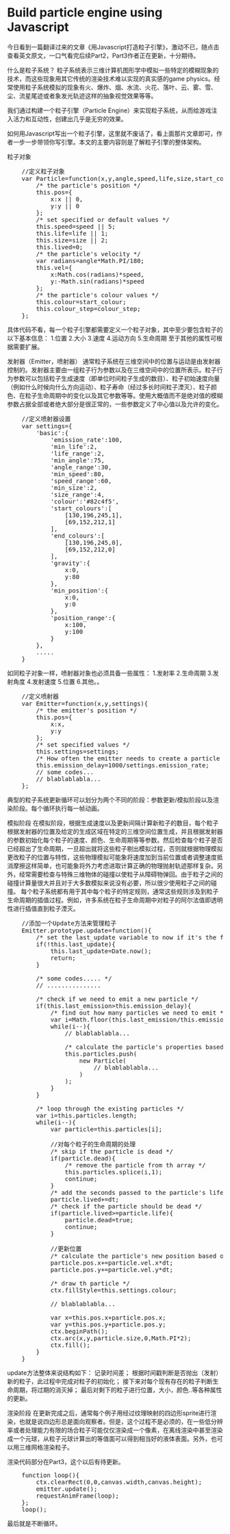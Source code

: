 Build particle engine using Javascript
======================================
今日看到一篇翻译过来的文章《用Javascript打造粒子引擎》，激动不已，随点击查看英文原文，一口气看完后续Part2，Part3作者正在更新，十分期待。

什么是粒子系统？
粒子系统表示三维计算机图形学中模拟一些特定的模糊现象的技术，而这些现象用其它传统的渲染技术难以实现的真实感的game physics。经常使用粒子系统模拟的现象有火、爆炸、烟、水流、火花、落叶、云、雾、雪、尘、流星尾迹或者象发光轨迹这样的抽象视觉效果等等。

我们通过构建一个粒子引擎（Particle Engine）来实现粒子系统，从而给游戏注入活力和互动性，创建出几乎是无穷的效果。

如何用Javascript写出一个粒子引擎，这里就不废话了，看上面那片文章即可，作者一步一步带领你写引擎。本文的主要内容则是了解粒子引擎的整体架构。

粒子对象
<pre>
    //定义粒子对象
    var Particle=function(x,y,angle,speed,life,size,start_colour,colour_step){
        /* the particle's position */
        this.pos={
            x:x || 0,
            y:y || 0
        };
        /* set specified or default values */
        this.speed=speed || 5;
        this.life=life || 1;
        this.size=size || 2;
        this.lived=0;
        /* the particle's velocity */
        var radians=angle*Math.PI/180;
        this.vel={
            x:Math.cos(radians)*speed,
            y:-Math.sin(radians)*speed
        };
        /* the particle's colour values */
        this.colour=start_colour;
        this.colour_step=colour_step;
    };
</pre>
具体代码不看，每一个粒子引擎都需要定义一个粒子对象，其中至少要包含粒子的以下基本信息：
1.位置
2.大小
3.速度
4.运动方向
5.生命周期
至于其他的属性可根据需要扩展。

发射器（Emitter，喷射器）
通常粒子系统在三维空间中的位置与运动是由发射器控制的。发射器主要由一组粒子行为参数以及在三维空间中的位置所表示。粒子行为参数可以包括粒子生成速度（即单位时间粒子生成的数目）、粒子初始速度向量（例如什么时候向什么方向运动）、粒子寿命（经过多长时间粒子湮灭）、粒子颜色、在粒子生命周期中的变化以及其它参数等等。使用大概值而不是绝对值的模糊参数占据全部或者绝大部分是很正常的，一些参数定义了中心值以及允许的变化。
<pre>
    //定义喷射器设置
    var settings={
        'basic':{
            'emission_rate':100,
            'min_life':2,
            'life_range':2,
            'min_angle':75,
            'angle_range':30,
            'min_speed':80,
            'speed_range':60,
            'min_size':2,
            'size_range':4,
            'colour':'#82c4f5',
            'start_colours':[
                [130,196,245,1],
                [69,152,212,1]
            ],
            'end_colours':[
                [130,196,245,0],
                [69,152,212,0]
            ],
            'gravity':{
                x:0,
                y:80
            },
            'min_position':{
                x:0,
                y:0
            },
            'position_range':{
                x:100,
                y:100
            }
        },
        .....
    }
</pre>
如同粒子对象一样，喷射器对象也必须具备一些属性：
1.发射率
2.生命周期
3.发射角度
4.发射速度
5.位置
6.其他。。
<pre>
    //定义喷射器
    var Emitter=function(x,y,settings){
        /* the emitter's position */
        this.pos={
            x:x,
            y:y
        };
        /* set specified values */
        this.settings=settings;
        /* How often the emitter needs to create a particle in milliseconds */
        this.emission_delay=1000/settings.emission_rate;
        // some codes...
        // blablablabla...
    };
</pre>
典型的粒子系统更新循环可以划分为两个不同的阶段：参数更新/模拟阶段以及渲染阶段。每个循环执行每一帧动画。

模拟阶段
在模拟阶段，根据生成速度以及更新间隔计算新粒子的数目，每个粒子根据发射器的位置及给定的生成区域在特定的三维空间位置生成，并且根据发射器的参数初始化每个粒子的速度、颜色、生命周期等等参数。然后检查每个粒子是否已经超出了生命周期，一旦超出就将这些粒子剔出模拟过程，否则就根据物理模拟更改粒子的位置与特性，这些物理模拟可能象将速度加到当前位置或者调整速度抵消摩擦这样简单，也可能象将外力考虑进取计算正确的物理抛射轨迹那样复杂。另外，经常需要检查与特殊三维物体的碰撞以使粒子从障碍物弹回。由于粒子之间的碰撞计算量很大并且对于大多数模拟来说没有必要，所以很少使用粒子之间的碰撞。
每个粒子系统都有用于其中每个粒子的特定规则，通常这些规则涉及到粒子生命周期的插值过程。例如，许多系统在粒子生命周期中对粒子的阿尔法值即透明性进行插值直到粒子湮灭。
<pre>
    //添加一个Update方法来管理粒子
    Emitter.prototype.update=function(){
        /* set the last_update variable to now if it's the first update */
        if(!this.last_update){
            this.last_update=Date.now();
            return;
        }

        /* some codes..... */
        // ...............

        /* check if we need to emit a new particle */
        if(this.last_emission>this.emission_delay){
            /* find out how many particles we need to emit */
            var i=Math.floor(this.last_emission/this.emission_delay);
            while(i--){
                // blablablabla...

                /* calculate the particle's properties based on the emitter's settings */
                this.particles.push(
                    new Particle(
                        // blablablabla...
                    )
                );
            }
        }

        /* loop through the existing particles */
        var i=this.particles.length;
        while(i--){
            var particle=this.particles[i];

            //对每个粒子的生命周期的处理
            /* skip if the particle is dead */
            if(particle.dead){
                /* remove the particle from th array */
                this.particles.splice(i,1);
                continue;
            }
            /* add the seconds passed to the particle's life */
            particle.lived+=dt;
            /* check if the particle should be dead */
            if(particle.lived>=particle.life){
                particle.dead=true;
                continue;
            }

            //更新位置
            /* calculate the particle's new position based on the seconds passed */
            particle.pos.x+=particle.vel.x*dt;
            particle.pos.y+=particle.vel.y*dt;

            /* draw th particle */
            ctx.fillStyle=this.settings.colour;

            // blablablabla...

            var x=this.pos.x+particle.pos.x;
            var y=this.pos.y+particle.pos.y;
            ctx.beginPath();
            ctx.arc(x,y,particle.size,0,Math.PI*2);
            ctx.fill();
        }
    }
</pre>
update方法整体来说结构如下：
记录时间差；
根据时间戳判断是否抛出（发射）新的粒子，此过程中完成对粒子的初始化；
接下来对每个现有存在的粒子判断生命周期，将过期的消灭掉；
最后对剩下的粒子进行位置，大小，颜色..等各种属性的更新。


渲染阶段
在更新完成之后，通常每个例子用经过纹理映射的四边形sprite进行渲染，也就是说四边形总是面向观察者。但是，这个过程不是必须的，在一些低分辨率或者处理能力有限的场合粒子可能仅仅渲染成一个像素，在离线渲染中甚至渲染成一个元球，从粒子元球计算出的等值面可以得到相当好的液体表面。另外，也可以用三维网格渲染粒子。

渲染代码部分在Part3，这个以后有待更新。
<pre>
    function loop(){
        ctx.clearRect(0,0,canvas.width,canvas.height);
        emitter.update();
        requestAnimFrame(loop);
    };
    loop();
</pre>
最后就是不断循环。

